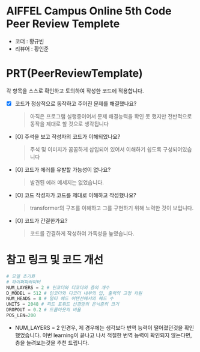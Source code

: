 # AIFFEL Campus Online 5th Code Peer Review Templete
- 코더 : 황규빈
- 리뷰어 : 황인준
  


# PRT(PeerReviewTemplate) 
각 항목을 스스로 확인하고 토의하여 작성한 코드에 적용합니다.

- [X] 코드가 정상적으로 동작하고 주어진 문제를 해결했나요?
  > 아직은 프로그램 실행중이어서 문제 해결능력을 확인 못 했지만 전반적으로 동작을 제대로 할 것으로 생각됩니다

- [O] 주석을 보고 작성자의 코드가 이해되었나요?
  > 주석 및 이미지가 꼼꼼하게 삽입되어 있어서 이해하기 쉽도록 구성되어있습니다
  
- [O] 코드가 에러를 유발할 가능성이 없나요?
  > 발견된 에러 메세지는 없었습니다. 

- [O] 코드 작성자가 코드를 제대로 이해하고 작성했나요?
  > transformer의 구조를 이해하고 그를 구현하기 위해 노력한 것이 보입니다.

- [O] 코드가 간결한가요?
  > 코드를 간결하게 작성하여 가독성을 높였습니다.
  
# 참고 링크 및 코드 개선
```python
# 모델 초기화
# 하이퍼파라미터
NUM_LAYERS = 2 # 인코더와 디코더의 층의 개수
D_MODEL = 512 # 인코더와 디코더 내부의 입, 출력의 고정 차원
NUM_HEADS = 8 # 멀티 헤드 어텐션에서의 헤드 수 
UNITS = 2048 # 피드 포워드 신경망의 은닉층의 크기
DROPOUT = 0.2 # 드롭아웃의 비율
POS_LEN=200
```

- NUM_LAYERS = 2 인경우, 제 경우에는 생각보다 번역 능력이 떨어졌던것을 확인했었습니다. 이번 learning이 끝나고 나서 적절한 번역 능력이 확인되지 않는다면, 층을 늘려보는것을 추천 드립니다.
